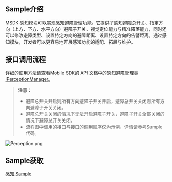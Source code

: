 ## Sample介绍
MSDK 感知模块可以实现感知避障管理功能。它提供了感知避障总开关、指定方向（上方、下方、水平方向）避障子开关、视觉定位能力与精准降落能力，同时还可以修改避障类型、设置特定方向的避障距离、设置特定方向的告警距离。通过感知模块，开发者可以更容易地开展感知功能的适配、拓展与维护。


## 接口调用流程

详细的使用方法请查看Mobile SDK的 API 文档中的感知避障管理类 [IPerceptionManager](https://developer.dji.com/cn/api-reference-v5/android-api/Components/IPerceptionManager/IPerceptionManager.html)。

> **注意：**
> * 避障总开关开启则所有方向避障子开关开启，避障总开关关闭则所有方向避障子开关关闭。
> * 避障总开关关闭的情况下无法开启避障子开关，避障子开关全部关闭的情况下避障总开关关闭。
> * 流程图中调用的接口与接口的调用顺序仅为示例，详情请参考Sample代码。

![Perception.png](https://terra-1-g.djicdn.com/84f990b0bbd145e6a3930de0c55d3b2b/admin/doc/99979fed-5cf8-4e7c-b805-c774d17b801f.png)



## Sample获取

[感知 Sample](https://github.com/dji-sdk/Mobile-SDK-Android-V5/blob/dev-sdk-main/SampleCode-V5/android-sdk-v5-sample/module-aircraft/src/main/java/dji/sampleV5/moduleaircraft/pages/PerceptionFragment.kt)
